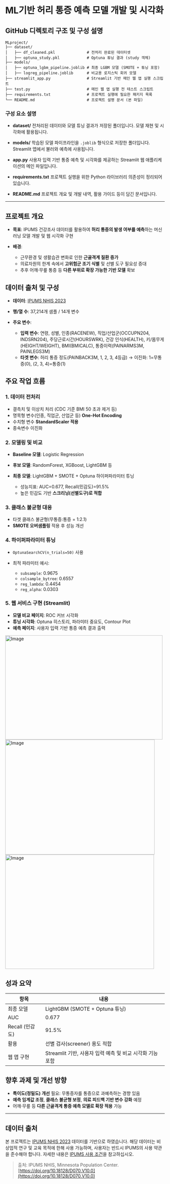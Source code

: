 # ML기반 허리 통증 예측 모델 개발 및 시각화

## GitHub 디렉토리 구조 및 구성 설명

```
MLproject/
├── dataset/
│   ├── df_cleaned.pkl              # 전처리 완료된 데이터셋
│   ├── optuna_study.pkl            # Optuna 튜닝 결과 (study 객체)
├── models/
│   ├── optuna_lgbm_pipeline.joblib # 최종 LGBM 모델 (SMOTE + 튜닝 포함)
│   ├── logreg_pipeline.joblib      # 비교용 로지스틱 회귀 모델
├── streamlit_app.py                # Streamlit 기반 메인 웹 앱 실행 스크립트
├── test.py                         # 메인 웹 앱 실행 전 테스트 스크립트
├── requirements.txt                # 프로젝트 실행에 필요한 패키지 목록
└── README.md                       # 프로젝트 설명 문서 (본 파일)
```

### 구성 요소 설명

* **dataset/**
  전처리된 데이터와 모델 튜닝 결과가 저장된 폴더입니다. 모델 재현 및 시각화에 활용됩니다.

* **models/**
  학습된 모델 파이프라인을 `.joblib` 형식으로 저장한 폴더입니다. Streamlit 앱에서 불러와 예측에 사용됩니다.

* **app.py**
  사용자 입력 기반 통증 예측 및 시각화를 제공하는 Streamlit 웹 애플리케이션의 메인 파일입니다.

* **requirements.txt**
  프로젝트 실행을 위한 Python 라이브러리 의존성이 정리되어 있습니다.

* **README.md**
  프로젝트 개요 및 개발 내역, 활용 가이드 등이 담긴 문서입니다.

---

## 프로젝트 개요

* **목표**: IPUMS 건강조사 데이터를 활용하여 **허리 통증의 발생 여부를 예측**하는 머신러닝 모델 개발 및 웹 시각화 구현
* **배경**:

  * 근무환경 및 생활습관 변화로 인한 **근골격계 질환 증가**
  * 의료자원의 한계 속에서 **고위험군 조기 식별** 및 선별 도구 필요성 증대
  * 추후 어깨·무릎 통증 등 **다른 부위로 확장 가능한 기반 모델** 확보

## 데이터 출처 및 구성

* **데이터**: [IPUMS NHIS 2023](https://healthsurveys.ipums.org/)
* **행/열 수**: 37,214개 샘플 / 14개 변수
* **주요 변수**:

  * **입력 변수**: 연령, 성별, 인종(RACENEW), 직업/산업군(OCCUPN204, INDSRN204), 주당근로시간(HOURSWRK), 건강 인식(HEALTH), 키/몸무게(HEIGHT/WEIGHT), BMI(BMICALC), 통증이력(PAINARMS3M, PAINLEGS3M)
  * **타겟 변수**: 허리 통증 정도(PAINBACK3M, 1, 2, 3, 4등급) → 이진화: 1=무통증(0), (2, 3, 4)=통증(1)

## 주요 작업 흐름

### 1. 데이터 전처리

* 결측치 및 이상치 처리 (CDC 기준 BMI 50 초과 제거 등)
* 명목형 변수(인종, 직업군, 산업군 등) **One-Hot Encoding**
* 수치형 변수 **StandardScaler 적용**
* 종속변수 이진화

### 2. 모델링 및 비교

* **Baseline 모델**: Logistic Regression
* **후보 모델**: RandomForest, XGBoost, LightGBM 등
* **최종 모델**: LightGBM + SMOTE + Optuna 하이퍼파라미터 튜닝

  * 성능지표: AUC=0.677, Recall(민감도)=91.5%
  * 높은 민감도 기반 **스크리닝(선별도구)로 적합**

### 3. 클래스 불균형 대응

* 타겟 클래스 불균형(무통증:통증 = 1:2.1)
* **SMOTE 오버샘플링** 적용 후 성능 개선

### 4. 하이퍼파라미터 튜닝

* `OptunaSearchCV(n_trials=50)` 사용
* 최적 파라미터 예시:

  * `subsample`: 0.9675
  * `colsample_bytree`: 0.6557
  * `reg_lambda`: 0.4454
  * `reg_alpha`: 0.0303



### 5. 웹 서비스 구현 (Streamlit)

* **모델 비교 페이지**: ROC 커브 시각화
* **튜닝 시각화**: Optuna 히스토리, 파라미터 중요도, Contour Plot
* **예측 페이지**: 사용자 입력 기반 통증 예측 결과 출력

<img width="497" height="329" alt="Image" src="https://github.com/user-attachments/assets/0a094a5d-a84e-4add-b974-cd92e46e3ac7" />
<img width="472" height="363" alt="Image" src="https://github.com/user-attachments/assets/f3b6c61c-f7d4-4244-ab45-82f703e7bbf2" />
<img width="470" height="361" alt="Image" src="https://github.com/user-attachments/assets/c30e45c8-f7f6-4f91-8ed9-a7553ecd0525" />

## 성과 요약

| 항목           | 내용                                     |
| ------------ | -------------------------------------- |
| 최종 모델        | LightGBM (SMOTE + Optuna 튜닝)           |
| AUC          | 0.677                                  |
| Recall (민감도) | 91.5%                                  |
| 활용           | 선별 검사(screener) 용도 적합                  |
| 웹 앱 구현       | Streamlit 기반, 사용자 입력 예측 및 비교 시각화 기능 포함 |

## 향후 과제 및 개선 방향

* **특이도(정밀도) 개선** 필요: 무통증자를 통증으로 과예측하는 경향 있음
* **예측 임계값 조정**, **클래스 불균형 보정**, **의료 피드백 기반 변수 강화** 예정
* 어깨·무릎 등 **다른 근골격계 통증 예측 모델로 확장 적용** 가능

---

## 데이터 출처

본 프로젝트는 [IPUMS NHIS 2023](https://healthsurveys.ipums.org/) 데이터를 기반으로 하였습니다.
해당 데이터는 비상업적 연구 및 교육 목적에 한해 사용 가능하며, 사용자는 반드시 IPUMS의 사용 약관을 준수해야 합니다.
자세한 내용은 [IPUMS 사용 조건](https://ipums.org/license.shtml)을 참고하십시오.

> 출처: IPUMS NHIS, Minnesota Population Center. [https://doi.org/10.18128/D070.V10.0](https://doi.org/10.18128/D070.V10.0)

